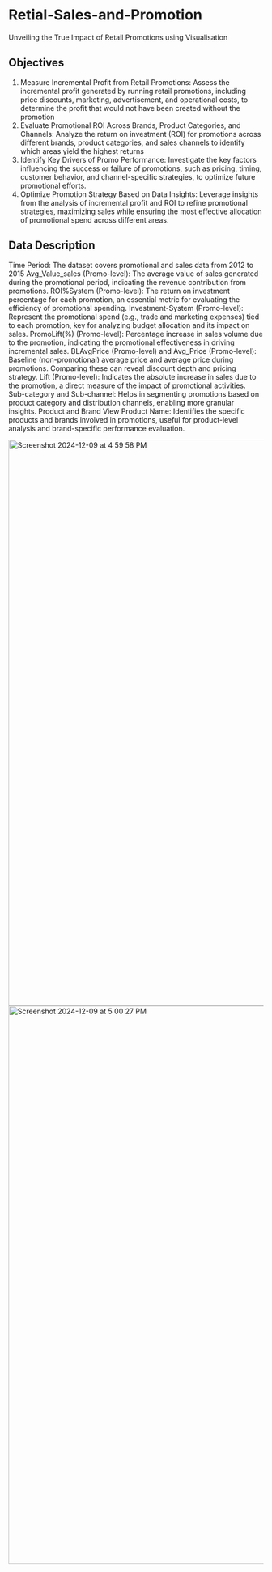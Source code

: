 # Retial-Sales-and-Promotion
Unveiling the True Impact of Retail Promotions using Visualisation

## Objectives
1. Measure Incremental Profit from Retail  Promotions: Assess the incremental profit generated by running retail promotions, including price discounts, marketing, advertisement, and operational costs, to determine the profit that would not have been created without the promotion
2. Evaluate Promotional ROI Across Brands, Product Categories, and Channels: Analyze the return on investment (ROI) for promotions across different brands, product categories, and sales channels to identify which areas yield the highest returns
3. Identify Key Drivers of Promo Performance: Investigate the key factors influencing the success or failure of promotions, such as pricing, timing, customer behavior, and channel-specific strategies, to optimize future promotional efforts.
4. Optimize Promotion Strategy Based on Data Insights: Leverage insights from the analysis of incremental profit and ROI to refine promotional strategies, maximizing sales while ensuring the most effective allocation of promotional spend across different areas.

## Data Description
Time Period: The dataset covers promotional and sales data from 2012 to 2015
Avg_Value_sales (Promo-level): The average value of sales generated during the promotional period, indicating the revenue contribution from promotions.
ROI%System (Promo-level): The return on investment percentage for each promotion, an essential metric for evaluating the efficiency of promotional spending.
Investment-System (Promo-level): Represent the promotional spend (e.g., trade and marketing expenses) tied to each promotion, key for analyzing budget allocation and its impact on sales.
PromoLift(%) (Promo-level): Percentage increase in sales volume due to the promotion, indicating the promotional effectiveness in driving incremental sales.
BLAvgPrice (Promo-level) and  Avg_Price (Promo-level): Baseline (non-promotional) average price and average price during promotions. Comparing these can reveal discount depth and pricing strategy.
Lift (Promo-level): Indicates the absolute increase in sales due to the promotion, a direct measure of the impact of promotional activities.
Sub-category and Sub-channel: Helps in segmenting promotions based on product category and distribution channels, enabling more granular insights.
Product and Brand View Product Name: Identifies the specific products and brands involved in promotions, useful for product-level analysis and brand-specific performance evaluation.

<img width="1119" alt="Screenshot 2024-12-09 at 4 59 58 PM" src="https://github.com/user-attachments/assets/6b85f0e8-0ca8-4f22-892d-650b7f468eee">

<img width="1103" alt="Screenshot 2024-12-09 at 5 00 27 PM" src="https://github.com/user-attachments/assets/8278543c-0018-4f9d-9250-20ff60776ab1">
